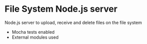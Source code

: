 # File System Node.js server
Node.js server to upload, receive and delete files on the file system
- Mocha tests enabled
- External modules used
